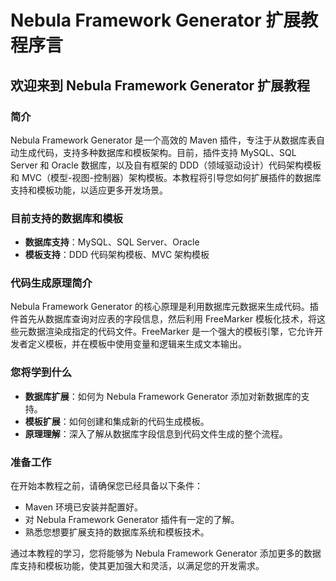 # Nebula Framework Generator 扩展教程序言

## 欢迎来到 Nebula Framework Generator 扩展教程

### 简介

Nebula Framework Generator 是一个高效的 Maven 插件，专注于从数据库表自动生成代码，支持多种数据库和模板架构。目前，插件支持 MySQL、SQL Server 和 Oracle 数据库，以及自有框架的 DDD（领域驱动设计）代码架构模板和 MVC（模型-视图-控制器）架构模板。本教程将引导您如何扩展插件的数据库支持和模板功能，以适应更多开发场景。

### 目前支持的数据库和模板

- **数据库支持**：MySQL、SQL Server、Oracle
- **模板支持**：DDD 代码架构模板、MVC 架构模板

### 代码生成原理简介

Nebula Framework Generator 的核心原理是利用数据库元数据来生成代码。插件首先从数据库查询对应表的字段信息，然后利用 FreeMarker 模板化技术，将这些元数据渲染成指定的代码文件。FreeMarker 是一个强大的模板引擎，它允许开发者定义模板，并在模板中使用变量和逻辑来生成文本输出。

### 您将学到什么

- **数据库扩展**：如何为 Nebula Framework Generator 添加对新数据库的支持。
- **模板扩展**：如何创建和集成新的代码生成模板。
- **原理理解**：深入了解从数据库字段信息到代码文件生成的整个流程。

### 准备工作

在开始本教程之前，请确保您已经具备以下条件：

- Maven 环境已安装并配置好。
- 对 Nebula Framework Generator 插件有一定的了解。
- 熟悉您想要扩展支持的数据库系统和模板技术。

通过本教程的学习，您将能够为 Nebula Framework Generator 添加更多的数据库支持和模板功能，使其更加强大和灵活，以满足您的开发需求。